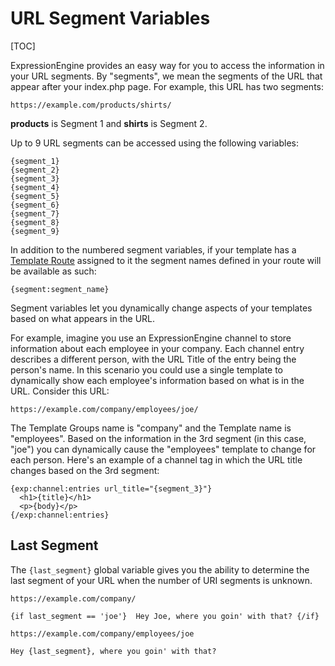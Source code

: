 <!--
    This source file is part of the open source project
    ExpressionEngine User Guide (https://github.com/ExpressionEngine/ExpressionEngine-User-Guide)

    @link      https://expressionengine.com/
    @copyright Copyright (c) 2003-2020, Packet Tide, LLC (https://www.packettide.com)
    @license   https://expressionengine.com/license Licensed under Apache License, Version 2.0
-->

# URL Segment Variables

[TOC]

ExpressionEngine provides an easy way for you to access the information in your URL segments. By "segments", we mean the segments of the URL that appear after your index.php page. For example, this URL has two segments:

    https://example.com/products/shirts/

**products** is Segment 1 and **shirts** is Segment 2.

Up to 9 URL segments can be accessed using the following variables:

    {segment_1}
    {segment_2}
    {segment_3}
    {segment_4}
    {segment_5}
    {segment_6}
    {segment_7}
    {segment_8}
    {segment_9}

In addition to the numbered segment variables, if your template has a [Template Route](templates/routes.md) assigned to it the segment names defined in your route will be available as such:

    {segment:segment_name}

Segment variables let you dynamically change aspects of your templates based on what appears in the URL.

For example, imagine you use an ExpressionEngine channel to store information about each employee in your company. Each channel entry describes a different person, with the URL Title of the entry being the person's name. In this scenario you could use a single template to dynamically show each employee's information based on what is in the URL. Consider this URL:

    https://example.com/company/employees/joe/

The Template Groups name is "company" and the Template name is "employees". Based on the information in the 3rd segment (in this case, "joe") you can dynamically cause the "employees" template to change for each person. Here's an example of a channel tag in which the URL title changes based on the 3rd segment:

    {exp:channel:entries url_title="{segment_3}"}
      <h1>{title}</h1>
      <p>{body}</p>
    {/exp:channel:entries}

## Last Segment

The `{last_segment}` global variable gives you the ability to determine the last segment of your URL when the number of URI segments is unknown.

`https://example.com/company/`

    {if last_segment == 'joe'}  Hey Joe, where you goin' with that? {/if}

`https://example.com/company/employees/joe`

    Hey {last_segment}, where you goin' with that?
